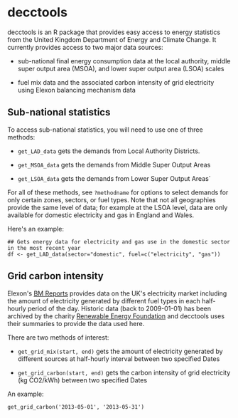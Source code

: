 # decctools

decctools is an R package that provides easy access to energy statistics from the United Kingdom Department of Energy and Climate Change.  It currently provides access to two major data sources:
	
  * sub-national final energy consumption data at the local authority, middle super output area (MSOA), and lower super output area (LSOA) scales
	
  * fuel mix data and the associated carbon intensity of grid electricity using Elexon balancing mechanism data
	
## Sub-national statistics

To access sub-national statistics, you will need to use one of three methods:

  * `get_LAD_data` gets the demands from Local Authority Districts.
	
  * `get_MSOA_data` gets the demands from Middle Super Output Areas
	
  * `get_LSOA_data` gets the demands from Lower Super Output Areas`
	
For all of these methods, see `?methodname` for options to select demands for only certain zones, sectors, or fuel types.  Note that not all geographies provide the same level of data; for example at the LSOA level, data are only available for domestic electricity and gas in England and Wales.

Here's an example:

    ## Gets energy data for electricity and gas use in the domestic sector in the most recent year
    df <- get_LAD_data(sector="domestic", fuel=c("electricity", "gas"))

## Grid carbon intensity

Elexon's [BM Reports](http://www.bmreports.com/bsp/bsp_home.htm) provides data on the UK's electricity market including the amount of electricity generated by different fuel types in each half-hourly period of the day.  Historic data (back to 2009-01-01) has been archived by the charity [Renewable Energy Foundation](http://www.ref.org.uk/fuel/) and decctools uses their summaries to provide the data used here.

There are two methods of interest:

  * `get_grid_mix(start, end)` gets the amount of electricity generated by different sources at half-hourly interval between two specified Dates
  
  * `get_grid_carbon(start, end)` gets the carbon intensity of grid electricity (kg CO2/kWh) between two specified Dates
  
An example:

    get_grid_carbon('2013-05-01', '2013-05-31')
